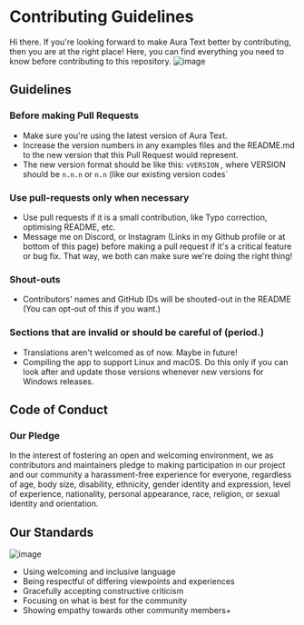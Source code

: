 # Contributing Guidelines

Hi there. If you're looking forward to make Aura Text better by contributing, then you are at the right place! Here, you can find everything you need to know before contributing to this repository.
![image](https://user-images.githubusercontent.com/109947257/218261968-27891122-ab40-42d6-970a-d766d0e7f00d.png)

## Guidelines

### Before making Pull Requests

- Make sure you're using the latest version of Aura Text.
- Increase the version numbers in any examples files and the README.md to the new version that this Pull Request would represent.
- The new version format should be like this: `vVERSION` , where VERSION should be `n.n.n` or `n.n` (like our existing version codes`

### Use pull-requests only when necessary 
- Use pull requests if it is a small contribution, like Typo correction, optimising README, etc.
- Message me on Discord, or Instagram (Links in my Github profile or at bottom of this page) before making a pull request if it's a critical feature or bug fix. That way, we both can make sure we're doing the right thing!

### Shout-outs
- Contributors' names and GitHub IDs will be shouted-out in the README (You can opt-out of this if you want.)

### Sections that are invalid or should be careful of (period.)
- Translations aren't welcomed as of now. Maybe in future!
- Compiling the app to support Linux and macOS. Do this only if you can look after and update those versions whenever new versions for Windows releases.

## Code of Conduct

### Our Pledge

In the interest of fostering an open and welcoming environment, we as contributors and maintainers pledge to making participation in our project and our community a harassment-free experience for everyone, regardless of age, body size, disability, ethnicity, gender identity and expression, level of experience, nationality, personal appearance, race, religion, or sexual identity and orientation.

## Our Standards

![image](https://user-images.githubusercontent.com/109947257/218262796-6618c798-bfb7-4ae7-9a65-cf060a1f963b.png)

- Using welcoming and inclusive language
- Being respectful of differing viewpoints and experiences
- Gracefully accepting constructive criticism
- Focusing on what is best for the community
- Showing empathy towards other community members+
 
